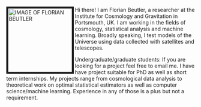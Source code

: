 <p><img src="https://avatars0.githubusercontent.com/u/10950512?v=4&u=95429ac36ffcd5986631a2e1fad2eec873adc027"
alt="IMAGE OF FLORIAN BEUTLER" width="170" align="left" border="5">Hi there! I am Florian Beutler, a researcher at the Institute for Cosmology and Gravitation in Portsmouth, UK. I am working in the fields of cosmology, statistical analysis and machine learning. Broadly speaking, I test models of the Universe using data collected with satellites and telescopes.</p>

Undergraduate/graduate students: If you are looking for a project feel free to email me. I have have project suitable for PhD as well as short term internships. My projects range from cosmological data analysis to theoretical work on optimal statistical estimators as well as computer science/machine learning. Experience in any of those is a plus but not a requirement.
